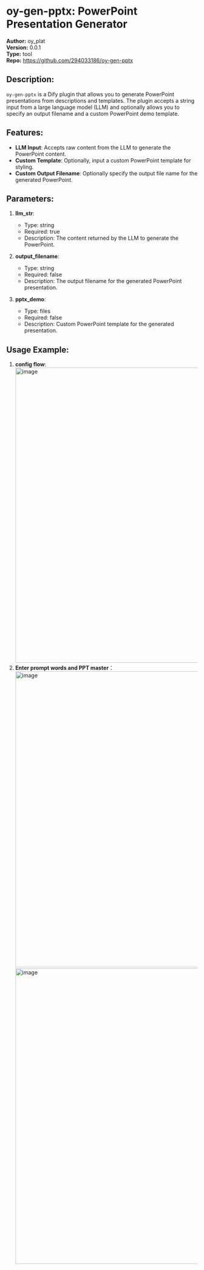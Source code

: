 # **oy-gen-pptx**: PowerPoint Presentation Generator

**Author:** oy_plat  
**Version:** 0.0.1  
**Type:** tool  
**Repo:** https://github.com/294033186/oy-gen-pptx  

## Description:
`oy-gen-pptx` is a Dify plugin that allows you to generate PowerPoint presentations from descriptions and templates. The plugin accepts a string input from a large language model (LLM) and optionally allows you to specify an output filename and a custom PowerPoint demo template.

## Features:
- **LLM Input**: Accepts raw content from the LLM to generate the PowerPoint content.
- **Custom Template**: Optionally, input a custom PowerPoint template for styling.
- **Custom Output Filename**: Optionally specify the output file name for the generated PowerPoint.

## Parameters:
1. **llm_str**:
   - Type: string
   - Required: true
   - Description: The content returned by the LLM to generate the PowerPoint.

2. **output_filename**:
   - Type: string
   - Required: false
   - Description: The output filename for the generated PowerPoint presentation.

3. **pptx_demo**:
   - Type: files
   - Required: false
   - Description: Custom PowerPoint template for the generated presentation.

## Usage Example:
1. **config flow**:
   <img width="1439" height="776" alt="image" src="https://github.com/user-attachments/assets/eecd1c78-52d3-4506-bf8c-acd2f9006add" />
2. **Enter prompt words and PPT master**：
   <img width="1434" height="778" alt="image" src="https://github.com/user-attachments/assets/686b44d0-b083-416b-835c-b57efb407948" />
   <img width="1439" height="777" alt="image" src="https://github.com/user-attachments/assets/4a3c5f92-5062-49c7-83c4-950a041a89fa" />

 


